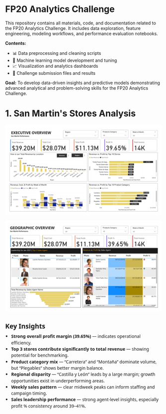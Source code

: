 # FP20 Analytics Challenge

This repository contains all materials, code, and documentation related to the FP20 Analytics Challenge.
It includes data exploration, feature engineering, modeling workflows, and performance evaluation notebooks.

**Contents:**

* 📊 Data preprocessing and cleaning scripts
* 🤖 Machine learning model development and tuning
* 📈 Visualization and analytics dashboards
* 🧾 Challenge submission files and results

**Goal:**
To develop data-driven insights and predictive models demonstrating advanced analytical and problem-solving skills for the FP20 Analytics Challenge.


# 1. San Martin's Stores Analysis

![Executive Performance Dashboard](https://github.com/farook8090/FP20-analystics-Challenge/blob/13d3dcc8e07d38d9bea5a00eda2ece2b8368ee83/1.%20San%20Martin's%20Stores%20Analysis/GitHub/San%20Martin%20Store_page-0001.jpg)

![Leadership Performance Dashboard](https://github.com/farook8090/FP20-analystics-Challenge/blob/13d3dcc8e07d38d9bea5a00eda2ece2b8368ee83/1.%20San%20Martin's%20Stores%20Analysis/GitHub/San%20Martin%20Store_page-0002.jpg)

<!-- Insights summary - paste into your README.html or any HTML-capable README renderer -->
<section aria-labelledby="insights-heading" style="font-family:system-ui, -apple-system, 'Segoe UI', Roboto, 'Helvetica Neue', Arial; line-height:1.45; max-width:720px;">
  <h2 id="insights-heading" style="margin-bottom:0.25rem;">Key Insights</h2>
  <ul style="padding-left:1.2rem; margin-top:0.5rem;">
    <li>
      <strong>Strong overall profit margin (39.65%)</strong> — indicates operational efficiency.
    </li>
    <li>
      <strong>Top 3 stores contribute significantly to total revenue</strong> — showing potential for benchmarking.
    </li>
    <li>
      <strong>Product category mix</strong> — “Carretera” and “Montaña” dominate volume, but “Plegables” shows better margin balance.
    </li>
    <li>
      <strong>Regional disparity</strong> — “Castilla y León” leads by a large margin; growth opportunities exist in underperforming areas.
    </li>
    <li>
      <strong>Weekly sales pattern</strong> — clear midweek peaks can inform staffing and campaign timing.
    </li>
    <li>
      <strong>Sales leadership performance</strong> — strong agent-level insights, especially profit % consistency around 39–41%.
    </li>
  </ul>
</section>
